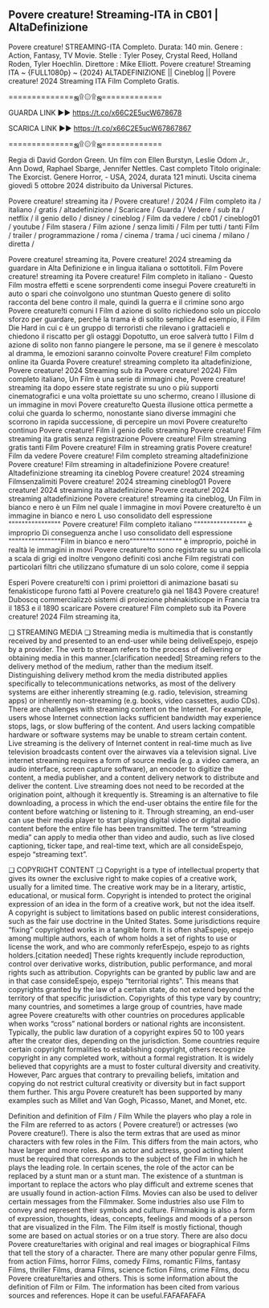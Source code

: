 ## Povere creature! Streaming-ITA in CB01 | AltaDefinizione

Povere creature! STREAMING-ITA Completo. Durata: 140 min. Genere : Action, Fantasy, TV Movie. Stelle : Tyler Posey, Crystal Reed, Holland Roden, Tyler Hoechlin. Direttore : Mike Elliott. Povere creature! Streaming ITA ~ {FULL1080p} ~ {2024} ALTADEFINIZIONE || Cineblog || Povere creature! 2024 Streaming ITA Film Completo Gratis.

==============ஜ۩۞۩ஜ=============

GUARDA LINK ►► https://t.co/x66C2E5ucW678678

SCARICA LINK ►► https://t.co/x66C2E5ucW67867867

==============ஜ۩۞۩ஜ=============

Regia di David Gordon Green. Un film con Ellen Burstyn, Leslie Odom Jr., Ann Dowd, Raphael Sbarge, Jennifer Nettles. Cast completo Titolo originale: The Exorcist. Genere Horror, - USA, 2024, durata 121 minuti. Uscita cinema giovedì 5 ottobre 2024 distribuito da Universal Pictures.

Povere creature! streaming ita / Povere creature! / 2024 / Film completo ita / italiano / gratis / altadefinizione / Scaricare / Guarda / Vedere / sub ita / netflix / il genio dello / disney / cineblog / Film da vedere / cb01 / cineblog01 / youtube / Film stasera / Film azione / senza limiti / Film per tutti / tanti Film / trailer / programmazione / roma / cinema / trama / uci cinema / milano / diretta /

Povere creature! streaming ita, Povere creature! 2024 streaming da guardare in Alta Definizione e in lingua italiana o sottotitoli. Film Povere creature! streaming ita Povere creature! Film completo in italiano - Questo Film mostra effetti e scene sorprendenti come insegui Povere creature!ti in auto o spari che coinvolgono uno stuntman Questo genere di solito racconta del bene contro il male, quindi la guerra e il crimine sono argo Povere creature!ti comuni I Film d azione di solito richiedono solo un piccolo sforzo per guardare, perché la trama è di solito semplice Ad esempio, il Film Die Hard in cui c è un gruppo di terroristi che rilevano i grattacieli e chiedono il riscatto per gli ostaggi Dopotutto, un eroe salverà tutto I Film d azione di solito non fanno piangere le persone, ma se il genere è mescolato al dramma, le emozioni saranno coinvolte Povere creature! Film completo online ita Guarda Povere creature! streaming completo ita altadefinizione, Povere creature! 2024 Streaming sub ita Povere creature! 2024) Film completo italiano, Un Film è una serie di immagini che, Povere creature! streaming ita dopo essere state registrate su uno o più supporti cinematografici e una volta proiettate su uno schermo, creano l illusione di un immagine in movi Povere creature!to Questa illusione ottica permette a colui che guarda lo schermo, nonostante siano diverse immagini che scorrono in rapida successione, di percepire un movi Povere creature!to continuo Povere creature! Film il genio dello streaming Povere creature! Film streaming ita gratis senza registrazione Povere creature! Film streaming gratis tanti Film Povere creature! Film in streaming gratis Povere creature! Film da vedere Povere creature! Film completo streaming altadefinizione Povere creature! Film streaming in altadefinizione Povere creature! Altadefinizione streaming ita cineblog Povere creature! 2024 streaming Filmsenzalimiti Povere creature! 2024 streaming cineblog01 Povere creature! 2024 streaming ita altadefinizione Povere creature! 2024 streaming altadefinizione Povere creature! streaming ita cineblog, Un Film in bianco e nero è un Film nel quale l immagine in movi Povere creature!to è un immagine in bianco e nero L uso consolidato dell espressione """""""""""""""" Povere creature! Film completo italiano """""""""""""""" è improprio Di conseguenza anche l uso consolidato dell espressione """"""""""""""""Film in bianco e nero"""""""""""""""" è improprio, poiché in realtà le immagini in movi Povere creature!to sono registrate su una pellicola a scala di grigi ed inoltre vengono definiti così anche Film registrati con particolari filtri che utilizzano sfumature di un solo colore, come il seppia

Esperi Povere creature!ti con i primi proiettori di animazione basati su fenakisticope furono fatti al Povere creature!o già nel 1843 Povere creature! Duboscq commercializzò sistemi di proiezione phénakisticope in Francia tra il 1853 e il 1890 scaricare Povere creature! Film completo sub ita Povere creature! 2024 Film streaming ita,

❏ STREAMING MEDIA ❏ Streaming media is multimedia that is constantly received by and presented to an end-user while being deliveEspejo, espejo by a provider. The verb to stream refers to the process of delivering or obtaining media in this manner.[clarification needed] Streaming refers to the delivery method of the medium, rather than the medium itself. Distinguishing delivery method krom the media distributed applies specifically to telecommunications networks, as most of the delivery systems are either inherently streaming (e.g. radio, television, streaming apps) or inherently non-streaming (e.g. books, video cassettes, audio CDs). There are challenges with streaming content on the Internet. For example, users whose Internet connection lacks sufficient bandwidth may experience stops, lags, or slow buffering of the content. And users lacking compatible hardware or software systems may be unable to stream certain content. Live streaming is the delivery of Internet content in real-time much as live television broadcasts content over the airwaves via a television signal. Live internet streaming requires a form of source media (e.g. a video camera, an audio interface, screen capture software), an encoder to digitize the content, a media publisher, and a content delivery network to distribute and deliver the content. Live streaming does not need to be recorded at the origination point, although it krequently is. Streaming is an alternative to file downloading, a process in which the end-user obtains the entire file for the content before watching or listening to it. Through streaming, an end-user can use their media player to start playing digital video or digital audio content before the entire file has been transmitted. The term “streaming media” can apply to media other than video and audio, such as live closed captioning, ticker tape, and real-time text, which are all consideEspejo, espejo “streaming text”.

❏ COPYRIGHT CONTENT ❏ Copyright is a type of intellectual property that gives its owner the exclusive right to make copies of a creative work, usually for a limited time. The creative work may be in a literary, artistic, educational, or musical form. Copyright is intended to protect the original expression of an idea in the form of a creative work, but not the idea itself. A copyright is subject to limitations based on public interest considerations, such as the fair use doctrine in the United States. Some jurisdictions require “fixing” copyrighted works in a tangible form. It is often shaEspejo, espejo among multiple authors, each of whom holds a set of rights to use or license the work, and who are commonly referEspejo, espejo to as rights holders.[citation needed] These rights krequently include reproduction, control over derivative works, distribution, public performance, and moral rights such as attribution. Copyrights can be granted by public law and are in that case consideEspejo, espejo “territorial rights”. This means that copyrights granted by the law of a certain state, do not extend beyond the territory of that specific jurisdiction. Copyrights of this type vary by country; many countries, and sometimes a large group of countries, have made agree Povere creature!ts with other countries on procedures applicable when works “cross” national borders or national rights are inconsistent. Typically, the public law duration of a copyright expires 50 to 100 years after the creator dies, depending on the jurisdiction. Some countries require certain copyright formalities to establishing copyright, others recognize copyright in any completed work, without a formal registration. It is widely believed that copyrights are a must to foster cultural diversity and creativity. However, Parc argues that contrary to prevailing beliefs, imitation and copying do not restrict cultural creativity or diversity but in fact support them further. This argu Povere creature!t has been supported by many examples such as Millet and Van Gogh, Picasso, Manet, and Monet, etc.

Definition and definition of Film / Film While the players who play a role in the Film are referred to as actors ( Povere creature!) or actresses (wo Povere creature!). There is also the term extras that are used as minor characters with few roles in the Film. This differs from the main actors, who have larger and more roles. As an actor and actress, good acting talent must be required that corresponds to the subject of the Film in which he plays the leading role. In certain scenes, the role of the actor can be replaced by a stunt man or a stunt man. The existence of a stuntman is important to replace the actors who play difficult and extreme scenes that are usually found in action-action Films. Movies can also be used to deliver certain messages from the Filmmaker. Some industries also use Film to convey and represent their symbols and culture. Filmmaking is also a form of expression, thoughts, ideas, concepts, feelings and moods of a person that are visualized in the Film. The Film itself is mostly fictional, though some are based on actual stories or on a true story. There are also docu Povere creature!taries with original and real images or biographical Films that tell the story of a character. There are many other popular genre Films, from action Films, horror Films, comedy Films, romantic Films, fantasy Films, thriller Films, drama Films, science fiction Films, crime Films, docu Povere creature!taries and others. This is some information about the definition of Film or Film. The information has been cited from various sources and references. Hope it can be useful.FAFAFAFAFA
